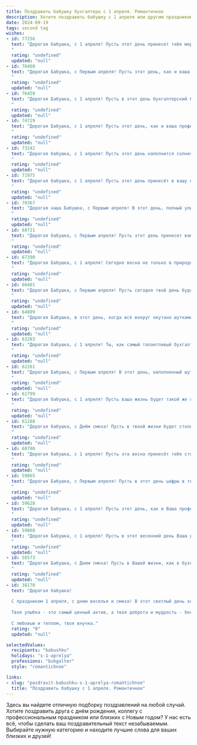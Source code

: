 ```yaml
---
title: Поздравить бабушку бухгалтера с 1 апреля. Романтичное
description: Хотите поздравить бабушку с 1 апреля или другим праздником? Наш ИИ создаст незабываемое поздравление, а вы обязательно выделитесь среди других.  
date: 2024-09-19
tags: second tag
wishes:
- id: 77256
  text: "Дорогая бабушка, с 1 апреля! Пусть этот день принесет тебе море улыбок, ярких красок и, конечно же, щепотку романтики! Ты – настоящая волшебница, которая умеет превращать цифры в чудеса. Крепкого здоровья тебе, любимая бабушка, и пусть твоя жизнь будет такой же гармоничной и упорядоченной, как твои бухгалтерские отчеты!
  "
  rating: "undefined"
  updated: "null"
- id: 76460
  text: "Дорогая Бабушка, с Первым апреля! Пусть этот день, как и ваша душа, будет полон солнечного света, юмора и радости. Пусть любовь и забота окружают вас, а цифры в бухгалтерских отчетах складываются легко и harmoniously!
  "
  rating: "undefined"
  updated: "null"
- id: 76459
  text: "Дорогая Бабушка, с 1 апреля! Пусть в этот день бухгалтерский баланс Вашей жизни будет полон радости, любви и счастья, а дебет с кредитом всегда будут в гармонии!
  "
  rating: "undefined"
  updated: "null"
- id: 74729
  text: "Дорогая Бабушка, с 1 апреля! Пусть этот день, как и ваша профессия бухгалтера, будет точным, стабильным и принесёт вам только радость и приятные сюрпризы. Ваша доброта и любовь - самые ценные цифры в моей жизни, и я бесконечно рад, что вы есть у меня.
  "
  rating: "undefined"
  updated: "null"
- id: 73242
  text: "Дорогая бабушка, с 1 апреля! Пусть этот день наполнится солнечным светом и смехом, а все цифры в твоей бухгалтерской жизни складываются в идеальные балансы, как в теплом весеннем пейзаже.
  "
  rating: "undefined"
  updated: "null"
- id: 71975
  text: "Дорогая бабушка, с 1 апреля! Пусть этот день принесёт в вашу жизнь весеннюю свежесть, а числа в отчётах складываются легко и приятно, как цветы в весеннем букете.
  "
  rating: "undefined"
  updated: "null"
- id: 70367
  text: "Дорогая наша Бабушка, с Первым апреля! В этот день, полный улыбок и шуток, мы хотим пожелать тебе, чтобы твоя душа всегда была так же светла и чиста, как бухгалтерские отчеты, которые ты составляешь с такой любовью. Пусть каждая строчка твоей жизни будет наполнена радостью, а каждый день - приятными сюрпризами!
  "
  rating: "undefined"
  updated: "null"
- id: 68721
  text: "Дорогая бабушка, с Первым апреля! Пусть этот день принесет вам только радость, как яркие весенние цветы.  Ваши золотые руки и острый ум, делающий вас лучшим бухгалтером,  –  это настоящее сокровище, за которое мы вас бесконечно любим.  Будьте здоровы и счастливы, наша любимая!
  "
  rating: "undefined"
  updated: "null"
- id: 67390
  text: "Дорогая Бабушка, с 1 апреля! Сегодня весна не только в природе, но и в твоём сердце, полном любви и заботы. Счастья тебе, улыбок и пусть каждый день будет так же ярок и прекрасен, как твои бухгалтерские записи!
  "
  rating: "undefined"
  updated: "null"
- id: 66401
  text: "Дорогая Бабушка, с Первым апреля! Пусть сегодня твой день будет полон весенних цветов, радостных улыбок и, конечно же, приятных сюрпризов.  Как бухгалтер ты всегда держишь все под контролем, но сегодня позволь себе немного расслабиться и насладиться праздником. Пусть все твои мечты и надежды легко и просто сбываются!
  "
  rating: "undefined"
  updated: "null"
- id: 64809
  text: "Дорогая Бабушка, в этот день, когда всё вокруг окутано шутками и улыбками, хочется признаться: ты – самый настоящий  \"волшебник цифр\"!  Твоя точность, мудрость и нежность – это то, что делает тебя особенной. С 1 апреля, любимая Бабушка! Пусть все твои финансовые операции будут легки, а жизнь - полна радости!
  "
  rating: "undefined"
  updated: "null"
- id: 63203
  text: "Дорогая бабушка, с 1 апреля! Ты, как самый талантливый бухгалтер, всегда держишь все под контролем, прекрасно балансируя между цифрами и душевным теплом. Пусть этот весенний день станет символом новых начинаний, процветания и радости!
  "
  rating: "undefined"
  updated: "null"
- id: 62261
  text: "Дорогая Бабушка, с Первым апреля! В этот день, наполненный шутками и улыбками, позволь мне признаться: ты - лучшая бухгалтерша на свете, которая умеет не только водить цифры в танце, но и хранить тепло в своем сердце. Желаю тебе весеннего настроения, радости, любви и, конечно, здоровья. Пусть каждый день будет полон приятных сюрпризов и добрых новостей! 💖
  "
  rating: "undefined"
  updated: "null"
- id: 61799
  text: "Дорогая бабушка, с 1 апреля! Пусть ваша жизнь будет такой же яркой и позитивной, как весенние цветы, а цифры в бухгалтерском отчете всегда складываются в вашу пользу! 💖
  "
  rating: "undefined"
  updated: "null"
- id: 61288
  text: "Дорогая бабушка, с Днём смеха! Пусть в твоей жизни будет столько же радости, сколько цифр в бухгалтерских отчётах, а печали исчезнут так же быстро, как ошибка в счёте.
  "
  rating: "undefined"
  updated: "null"
- id: 60780
  text: "Дорогая бабушка, с 1 апреля! Пусть эта весна принесёт тебе столько же радости и тепла, сколько ты приносишь в нашу жизнь своими заботой и любовью. Ты — наша удивительная бухгалтерша, умеющая с точностью подсчитывать счастье и щедро делиться им с нами. Желаем тебе ярких красок, бесконечного оптимизма и, конечно же, крепкого здоровья!
  "
  rating: "undefined"
  updated: "null"
- id: 59865
  text: "Дорогая Бабушка, с Первым апреля! Пусть в этот день цифры в твоей бухгалтерской работе складываются в самые счастливые комбинации, а душа танцует от радости, как веселый весенний ручеек.  Будь всегда такой же жизнерадостной и любимой, как распускающиеся цветы на весеннем лугу. 💖
  "
  rating: "undefined"
  updated: "null"
- id: 59628
  text: "Дорогая Бабушка, с 1 апреля! Пусть этот день, как и Ваша профессия бухгалтера, будет точным, четким и принесет только приятные цифры – цифры радости, любви и счастья!
  "
  rating: "undefined"
  updated: "null"
- id: 59068
  text: "Дорогая Бабушка, с 1 апреля! Пусть в этот весенний день Ваша душа расцветает так же ярко, как и первые цветы, а цифры в бухгалтерских отчетах складываются легко и приятно, как весенний ветерок. Желаю Вам радости, любви и бесконечного счастья!
  "
  rating: "undefined"
  updated: "null"
- id: 58573
  text: "Дорогая Бабушка, с Днем смеха! Пусть в Вашей жизни, как в бухгалтерских отчетах, всегда царит порядок и гармония, а улыбки будут такими же яркими, как свежие цифры в дебете! 💖
  "
  rating: "undefined"
  updated: "null"
- id: 38170
  text: "Дорогая бабушка!
  
  С праздником 1 апреля, с днем веселья и смеха! В этот светлый день хочу поздравить тебя, мое сердце, с твоим удивительным умением находить баланс не только в цифрах, но и в жизни. Ты, как настоящий бухгалтер, всегда точно знаешь, как сделать так, чтобы вокруг тебя царила гармония и радость.
  
  Твоя улыбка - это самый ценный актив, а твоя доброта и мудрость - бесценные инвестиции в душу каждой из нас. Пусть в каждом твоем дне будут только радостные \"плюсы\", а заботы и тревоги обходят стороной. Желаю здоровья, счастья и много солнечных моментов, которые наполнят твою жизнь яркими красками.
  
  С любовью и теплом, твоя внучка."
  rating: "0"
  updated: "null"

selectedValues:
  recipients: "babushku"
  holidays: "s-1-aprelya"
  professions: "buhgalter"
  style: "romantichnoe"

links:
- slug: "pozdravit-babushku-s-1-aprelya-romantichnoe"
  title: "Поздравить бабушку с 1 апреля. Романтичное"
---
```


Здесь вы найдете отличную подборку поздравлений на любой случай. 
Хотите поздравить друга с днём рождения, коллегу с профессиональным праздником или близких с Новым годом? У нас есть всё, чтобы сделать ваш поздравительный текст незабываемым. Выбирайте нужную категорию и находите лучшие слова для ваших близких и друзей!

